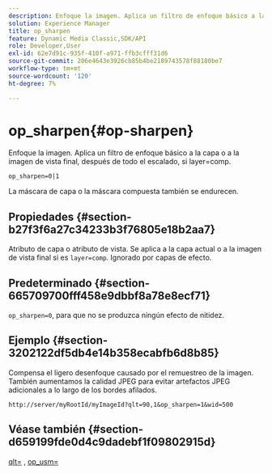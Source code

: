 ```yaml
---
description: Enfoque la imagen. Aplica un filtro de enfoque básico a la capa o a la imagen de vista final, después de todo el escalado, si layer=comp.
solution: Experience Manager
title: op_sharpen
feature: Dynamic Media Classic,SDK/API
role: Developer,User
exl-id: 62e7d91c-935f-410f-a971-ffb3cfff31d6
source-git-commit: 206e4643e3926cb85b4be2189743578f88180be7
workflow-type: tm+mt
source-wordcount: '120'
ht-degree: 7%

---
```


# op_sharpen{#op-sharpen}

Enfoque la imagen. Aplica un filtro de enfoque básico a la capa o a la imagen de vista final, después de todo el escalado, si layer=comp.

`op_sharpen=0|1`

La máscara de capa o la máscara compuesta también se endurecen.

## Propiedades {#section-b27f3f6a27c34233b3f76805e18b2aa7}

Atributo de capa o atributo de vista. Se aplica a la capa actual o a la imagen de vista final si es `layer=comp`. Ignorado por capas de efecto.

## Predeterminado {#section-665709700fff458e9dbbf8a78e8ecf71}

`op_sharpen=0`, para que no se produzca ningún efecto de nitidez.

## Ejemplo {#section-3202122df5db4e14b358ecabfb6d8b85}

Compensa el ligero desenfoque causado por el remuestreo de la imagen. También aumentamos la calidad JPEG para evitar artefactos JPEG adicionales a lo largo de los bordes afilados.

`http://server/myRootId/myImageId?qlt=90,1&op_sharpen=1&wid=500`

## Véase también {#section-d659199fde0d4c9dadebf1f09802915d}

[qlt=](../../../../../is-api/http-ref/image-serving-api-ref/c-http-protocol-reference/c-command-reference/r-is-http-qlt.md#reference-f69ed0758c784b0385d979820546d352) ,  [op_usm=](../../../../../is-api/http-ref/image-serving-api-ref/c-http-protocol-reference/c-command-reference/r-op-sharpen.md#reference-c32573230c6140f883efdaa201ea8541)
